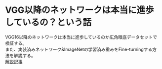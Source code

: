# VGG以降のネットワークは本当に進歩しているの？という話
VGG16以降のネットワークは本当に進歩しているのか広角眼底データセットで検証する。   
また、実装済みネットワーク&ImageNetの学習済み重みをFine-turningする方法を解説する。  
[解説記事](https://qiita.com/burokoron/items/16022f2dbee7bcd8abf9)
